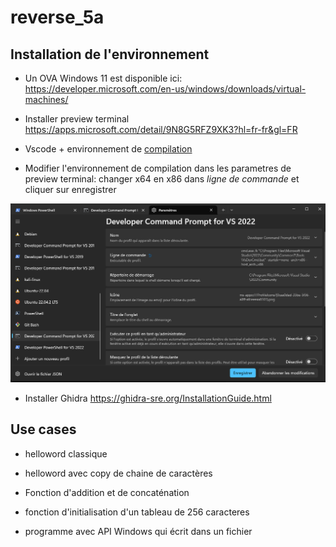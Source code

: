 # reverse_5a

## Installation de l'environnement

* Un OVA Windows 11 est disponible ici: <https://developer.microsoft.com/en-us/windows/downloads/virtual-machines/>

* Installer preview terminal <https://apps.microsoft.com/detail/9N8G5RFZ9XK3?hl=fr-fr&gl=FR>

* Vscode + environnement de [compilation](https://code.visualstudio.com/docs/cpp/config-msvc)

* Modifier l'environnement de compilation dans les parametres de preview terminal: changer x64 en x86 dans _ligne de commande_ et cliquer sur enregistrer

![change](images/changement_env_compilation.png)

* Installer Ghidra <https://ghidra-sre.org/InstallationGuide.html> 

## Use cases

* helloword classique

* helloword avec copy de chaine de caractères

* Fonction d'addition et de concaténation

* fonction d'initialisation d'un tableau de 256 caracteres

* programme avec API Windows qui écrit dans un fichier
